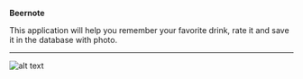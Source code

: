 **Beernote**

This application will help you remember your favorite drink, rate it
and save it in the database with photo.
***

![alt text](https://i.imgur.com/k253L8y.png)